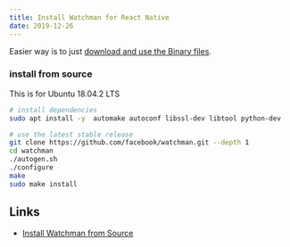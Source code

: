 ```yaml
---
title: Install Watchman for React Native
date: 2019-12-26
---
```


Easier way is to just [download and use the Binary files](https://github.com/facebook/watchman/actions?query=is%3Asuccess+event%3Apush+branch%3Amaster).

### install from source 

This is for Ubuntu 18.04.2 LTS

```bash
# install dependencies 
sudo apt install -y  automake autoconf libssl-dev libtool python-dev

# use the latest stable release
git clone https://github.com/facebook/watchman.git --depth 1
cd watchman 
./autogen.sh
./configure
make
sudo make install
```

Links
---

- [Install Watchman from Source](https://facebook.github.io/watchman/docs/install.html#installing-from-source)